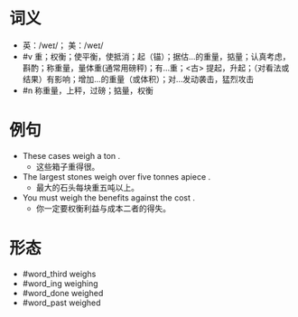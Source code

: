 # 词义
- 英：/weɪ/； 美：/weɪ/
- #v 重；权衡；使平衡，使抵消；起（锚）；据估…的重量，掂量；认真考虑，斟酌；称重量，量体重(通常用磅秤)；有…重；<古> 提起，升起；（对看法或结果）有影响；增加…的重量（或体积）；对…发动袭击，猛烈攻击
- #n 称重量，上秤，过磅；掂量，权衡
# 例句
- These cases weigh a ton .
	- 这些箱子重得很。
- The largest stones weigh over five tonnes apiece .
	- 最大的石头每块重五吨以上。
- You must weigh the benefits against the cost .
	- 你一定要权衡利益与成本二者的得失。
# 形态
- #word_third weighs
- #word_ing weighing
- #word_done weighed
- #word_past weighed
